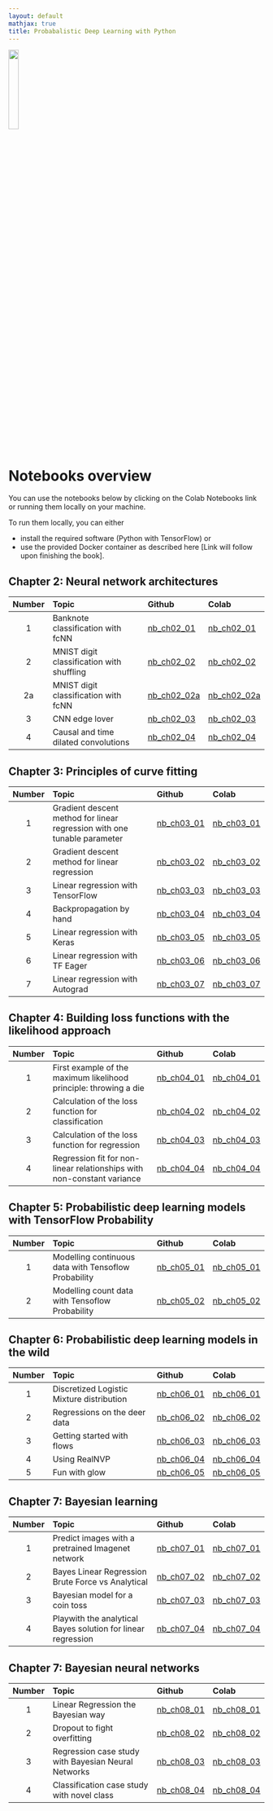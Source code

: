 ```yaml
---
layout: default
mathjax: true
title: Probabalistic Deep Learning with Python
---
```


<a href="https://www.manning.com/books/probabilistic-deep-learning-with-python?a_aid=probabilistic_deep_learning&a_bid=78e55885">
<img src="https://images.manning.com/720/960/resize/book/f/433a556-0816-4a6d-aa1a-6c199f368b1a/Durr-PDLP-MEAP-HI.png" width="20%">
</a>

# Notebooks overview

You can use the notebooks below by clicking on the Colab Notebooks link or running them locally on your machine. 

To run them locally, you can either 

* install the required software (Python with TensorFlow) or 
* use the provided Docker container as described here [Link will follow upon finishing the book].  

## Chapter 2: Neural network architectures

| Number  |      Topic    |      Github    |      Colab    |
|:--------:|:--------------|:---------------|:--------------|
| 1        | Banknote classification with fcNN |[nb_ch02_01](https://github.com/tensorchiefs/dl_book/blob/master/chapter_02/nb_ch02_01.ipynb) |[nb_ch02_01](https://colab.research.google.com/github/tensorchiefs/dl_book/blob/master/chapter_02/nb_ch02_01.ipynb)|
| 2        |MNIST digit classification with shuffling|[nb_ch02_02](https://github.com/tensorchiefs/dl_book/blob/master/chapter_02/nb_ch02_02.ipynb) |[nb_ch02_02](https://colab.research.google.com/github/tensorchiefs/dl_book/blob/master/chapter_02/nb_ch02_02.ipynb)|
| 2a        |MNIST digit classification with fcNN|[nb_ch02_02a](https://github.com/tensorchiefs/dl_book/blob/master/chapter_02/nb_ch02_02a.ipynb) |[nb_ch02_02a](https://colab.research.google.com/github/tensorchiefs/dl_book/blob/master/chapter_02/nb_ch02_02a.ipynb)|
| 3        |CNN edge lover|[nb_ch02_03](https://github.com/tensorchiefs/dl_book/blob/master/chapter_02/nb_ch02_03.ipynb) |[nb_ch02_03](https://colab.research.google.com/github/tensorchiefs/dl_book/blob/master/chapter_02/nb_ch02_03.ipynb)|
| 4        |Causal and time dilated convolutions|[nb_ch02_04](https://github.com/tensorchiefs/dl_book/blob/master/chapter_02/nb_ch02_04.ipynb) |[nb_ch02_04](https://colab.research.google.com/github/tensorchiefs/dl_book/blob/master/chapter_02/nb_ch02_04.ipynb)|

## Chapter 3: Principles of curve fitting

| Number  |      Topic    |      Github    |      Colab    |
|:--------:|:--------------|:---------------|:--------------|
| 1        |Gradient descent method for linear regression with one tunable parameter |[nb_ch03_01](https://github.com/tensorchiefs/dl_book/blob/master/chapter_03/nb_ch03_01.ipynb) |[nb_ch03_01](https://colab.research.google.com/github/tensorchiefs/dl_book/blob/master/chapter_03/nb_ch03_01.ipynb)|
| 2        |Gradient descent method for linear regression |[nb_ch03_02](https://github.com/tensorchiefs/dl_book/blob/master/chapter_03/nb_ch03_02.ipynb) |[nb_ch03_02](https://colab.research.google.com/github/tensorchiefs/dl_book/blob/master/chapter_03/nb_ch03_02.ipynb)|
| 3        |Linear regression with TensorFlow |[nb_ch03_03](https://github.com/tensorchiefs/dl_book/blob/master/chapter_03/nb_ch03_03.ipynb) |[nb_ch03_03](https://colab.research.google.com/github/tensorchiefs/dl_book/blob/master/chapter_03/nb_ch03_03.ipynb)|
| 4        |Backpropagation by hand |[nb_ch03_04](https://github.com/tensorchiefs/dl_book/blob/master/chapter_03/nb_ch03_04.ipynb) |[nb_ch03_04](https://colab.research.google.com/github/tensorchiefs/dl_book/blob/master/chapter_03/nb_ch03_04.ipynb)|
| 5        |Linear regression with Keras |[nb_ch03_05](https://github.com/tensorchiefs/dl_book/blob/master/chapter_03/nb_ch03_05.ipynb) |[nb_ch03_05](https://colab.research.google.com/github/tensorchiefs/dl_book/blob/master/chapter_03/nb_ch03_05.ipynb)|
| 6        |Linear regression with TF Eager |[nb_ch03_06](https://github.com/tensorchiefs/dl_book/blob/master/chapter_03/nb_ch03_06.ipynb) |[nb_ch03_06](https://colab.research.google.com/github/tensorchiefs/dl_book/blob/master/chapter_03/nb_ch03_06.ipynb)|
| 7        |Linear regression with Autograd |[nb_ch03_07](https://github.com/tensorchiefs/dl_book/blob/master/chapter_03/nb_ch03_07.ipynb) |[nb_ch03_07](https://colab.research.google.com/github/tensorchiefs/dl_book/blob/master/chapter_03/nb_ch03_07.ipynb)|

## Chapter 4: Building loss functions with the likelihood approach

| Number  |      Topic    |      Github    |      Colab    |
|:--------:|:--------------|:---------------|:--------------|
| 1        |First example of the maximum likelihood principle: throwing a die |[nb_ch04_01](https://github.com/tensorchiefs/dl_book/blob/master/chapter_04/nb_ch04_01.ipynb) |[nb_ch04_01](https://colab.research.google.com/github/tensorchiefs/dl_book/blob/master/chapter_04/nb_ch04_01.ipynb)|
| 2        |Calculation of the loss  function for classification |[nb_ch04_02](https://github.com/tensorchiefs/dl_book/blob/master/chapter_04/nb_ch04_02.ipynb) |[nb_ch04_02](https://colab.research.google.com/github/tensorchiefs/dl_book/blob/master/chapter_04/nb_ch04_02.ipynb)|
| 3        |Calculation of the loss function for regression |[nb_ch04_03](https://github.com/tensorchiefs/dl_book/blob/master/chapter_04/nb_ch04_03.ipynb) |[nb_ch04_03](https://colab.research.google.com/github/tensorchiefs/dl_book/blob/master/chapter_04/nb_ch04_03.ipynb)|
| 4        |Regression fit for non-linear relationships with non-constant variance |[nb_ch04_04](https://github.com/tensorchiefs/dl_book/blob/master/chapter_04/nb_ch04_04.ipynb) |[nb_ch04_04](https://colab.research.google.com/github/tensorchiefs/dl_book/blob/master/chapter_04/nb_ch04_04.ipynb)|


## Chapter 5: Probabilistic deep learning models with TensorFlow Probability

| Number  |      Topic    |      Github    |      Colab    |
|:--------:|:--------------|:---------------|:--------------|
| 1        |Modelling continuous data with Tensoflow Probability |[nb_ch05_01](https://github.com/tensorchiefs/dl_book/blob/master/chapter_05/nb_ch05_01.ipynb) |[nb_ch05_01](https://colab.research.google.com/github/tensorchiefs/dl_book/blob/master/chapter_05/nb_ch05_01.ipynb)|
| 2        |Modelling count data with Tensoflow Probability |[nb_ch05_02](https://github.com/tensorchiefs/dl_book/blob/master/chapter_05/nb_ch05_02.ipynb) |[nb_ch05_02](https://colab.research.google.com/github/tensorchiefs/dl_book/blob/master/chapter_05/nb_ch05_02.ipynb)|

## Chapter 6: Probabilistic deep learning models in the wild

| Number  |      Topic    |      Github    |      Colab    |
|:--------:|:--------------|:---------------|:--------------|
| 1        |Discretized Logistic Mixture distribution |[nb_ch06_01](https://github.com/tensorchiefs/dl_book/blob/master/chapter_06/nb_ch06_01.ipynb) |[nb_ch06_01](https://colab.research.google.com/github/tensorchiefs/dl_book/blob/master/chapter_06/nb_ch06_01.ipynb)|
| 2        |Regressions on the deer data |[nb_ch06_02](https://github.com/tensorchiefs/dl_book/blob/master/chapter_06/nb_ch06_02.ipynb) |[nb_ch06_02](https://colab.research.google.com/github/tensorchiefs/dl_book/blob/master/chapter_06/nb_ch06_02.ipynb)|
| 3        |Getting started with flows |[nb_ch06_03](https://github.com/tensorchiefs/dl_book/blob/master/chapter_06/nb_ch06_03.ipynb) |[nb_ch06_03](https://colab.research.google.com/github/tensorchiefs/dl_book/blob/master/chapter_06/nb_ch06_03.ipynb)|
| 4        |Using RealNVP |[nb_ch06_04](https://github.com/tensorchiefs/dl_book/blob/master/chapter_06/nb_ch06_04.ipynb) |[nb_ch06_04](https://colab.research.google.com/github/tensorchiefs/dl_book/blob/master/chapter_06/nb_ch06_04.ipynb)|
| 5        |Fun with glow |[nb_ch06_05](https://github.com/tensorchiefs/dl_book/blob/master/chapter_06/nb_ch06_05.ipynb) |[nb_ch06_05](https://colab.research.google.com/github/tensorchiefs/dl_book/blob/master/chapter_06/nb_ch06_05.ipynb)|


## Chapter 7: Bayesian learning

| Number  |      Topic    |      Github    |      Colab    |
|:--------:|:--------------|:---------------|:--------------|
| 1        |Predict images with a pretrained Imagenet network |[nb_ch07_01](https://github.com/tensorchiefs/dl_book/blob/master/chapter_07/nb_ch07_01.ipynb) |[nb_ch07_01](https://colab.research.google.com/github/tensorchiefs/dl_book/blob/master/chapter_07/nb_ch07_01.ipynb)|
| 2        |Bayes Linear Regression Brute Force vs Analytical |[nb_ch07_02](https://github.com/tensorchiefs/dl_book/blob/master/chapter_07/nb_ch07_02.ipynb) |[nb_ch07_02](https://colab.research.google.com/github/tensorchiefs/dl_book/blob/master/chapter_07/nb_ch07_02.ipynb)|
| 3        |Bayesian model for a coin toss |[nb_ch07_03](https://github.com/tensorchiefs/dl_book/blob/master/chapter_07/nb_ch07_03.ipynb) |[nb_ch07_03](https://colab.research.google.com/github/tensorchiefs/dl_book/blob/master/chapter_07/nb_ch07_03.ipynb)|
| 4        |Playwith the analytical Bayes solution for linear regression|[nb_ch07_04](https://github.com/tensorchiefs/dl_book/blob/master/chapter_07/nb_ch07_04.ipynb) |[nb_ch07_04](https://colab.research.google.com/github/tensorchiefs/dl_book/blob/master/chapter_07/nb_ch07_04.ipynb)|

## Chapter 7: Bayesian neural networks

| Number  |      Topic    |      Github    |      Colab    |
|:--------:|:--------------|:---------------|:--------------|
| 1        |Linear Regression the Bayesian way |[nb_ch08_01](https://github.com/tensorchiefs/dl_book/blob/master/chapter_08/nb_ch08_01.ipynb) |[nb_ch08_01](https://colab.research.google.com/github/tensorchiefs/dl_book/blob/master/chapter_08/nb_ch08_01.ipynb)|
| 2        |Dropout to fight overfitting |[nb_ch08_02](https://github.com/tensorchiefs/dl_book/blob/master/chapter_07/nb_ch07_02.ipynb) |[nb_ch08_02](https://colab.research.google.com/github/tensorchiefs/dl_book/blob/master/chapter_08/nb_ch08_02.ipynb)|
| 3        |Regression case study with Bayesian Neural Networks |[nb_ch08_03](https://github.com/tensorchiefs/dl_book/blob/master/chapter_08/nb_ch08_03.ipynb) |[nb_ch08_03](https://colab.research.google.com/github/tensorchiefs/dl_book/blob/master/chapter_08/nb_ch08_03.ipynb)|
| 4        |Classification case study with novel class |[nb_ch08_04](https://github.com/tensorchiefs/dl_book/blob/master/chapter_08/nb_ch08_04.ipynb) |[nb_ch08_04](https://colab.research.google.com/github/tensorchiefs/dl_book/blob/master/chapter_08/nb_ch08_04.ipynb)|
